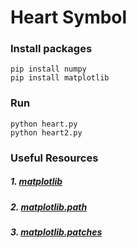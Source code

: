 # Heart Symbol


### Install packages
```
pip install numpy
pip install matplotlib
```

### Run
```
python heart.py
python heart2.py
```

### Useful Resources
##### 1. [matplotlib](https://matplotlib.org/gallery/index.html)
##### 2. [matplotlib.path](https://matplotlib.org/api/path_api.html)
##### 3. [matplotlib.patches](https://matplotlib.org/api/patches_api.html)

